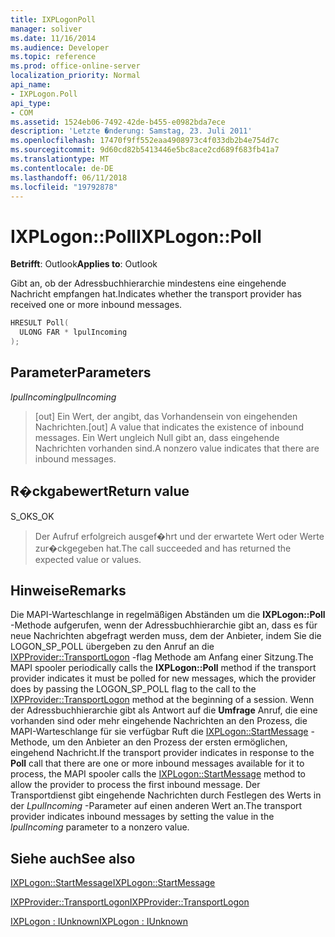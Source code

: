 ```yaml
---
title: IXPLogonPoll
manager: soliver
ms.date: 11/16/2014
ms.audience: Developer
ms.topic: reference
ms.prod: office-online-server
localization_priority: Normal
api_name:
- IXPLogon.Poll
api_type:
- COM
ms.assetid: 1524eb06-7492-42de-b455-e0982bda7ece
description: 'Letzte �nderung: Samstag, 23. Juli 2011'
ms.openlocfilehash: 17470f9ff552eaa4908973c4f033db2b4e754d7c
ms.sourcegitcommit: 9d60cd82b5413446e5bc8ace2cd689f683fb41a7
ms.translationtype: MT
ms.contentlocale: de-DE
ms.lasthandoff: 06/11/2018
ms.locfileid: "19792878"
---
```

# <a name="ixplogonpoll"></a><span data-ttu-id="72d0a-103">IXPLogon::Poll</span><span class="sxs-lookup"><span data-stu-id="72d0a-103">IXPLogon::Poll</span></span>

  
  
<span data-ttu-id="72d0a-104">**Betrifft**: Outlook</span><span class="sxs-lookup"><span data-stu-id="72d0a-104">**Applies to**: Outlook</span></span> 
  
<span data-ttu-id="72d0a-105">Gibt an, ob der Adressbuchhierarchie mindestens eine eingehende Nachricht empfangen hat.</span><span class="sxs-lookup"><span data-stu-id="72d0a-105">Indicates whether the transport provider has received one or more inbound messages.</span></span>
  
```cpp
HRESULT Poll(
  ULONG FAR * lpulIncoming
);
```

## <a name="parameters"></a><span data-ttu-id="72d0a-106">Parameter</span><span class="sxs-lookup"><span data-stu-id="72d0a-106">Parameters</span></span>

 <span data-ttu-id="72d0a-107">_lpulIncoming_</span><span class="sxs-lookup"><span data-stu-id="72d0a-107">_lpulIncoming_</span></span>
  
> <span data-ttu-id="72d0a-108">[out] Ein Wert, der angibt, das Vorhandensein von eingehenden Nachrichten.</span><span class="sxs-lookup"><span data-stu-id="72d0a-108">[out] A value that indicates the existence of inbound messages.</span></span> <span data-ttu-id="72d0a-109">Ein Wert ungleich Null gibt an, dass eingehende Nachrichten vorhanden sind.</span><span class="sxs-lookup"><span data-stu-id="72d0a-109">A nonzero value indicates that there are inbound messages.</span></span>
    
## <a name="return-value"></a><span data-ttu-id="72d0a-110">R�ckgabewert</span><span class="sxs-lookup"><span data-stu-id="72d0a-110">Return value</span></span>

<span data-ttu-id="72d0a-111">S_OK</span><span class="sxs-lookup"><span data-stu-id="72d0a-111">S_OK</span></span> 
  
> <span data-ttu-id="72d0a-112">Der Aufruf erfolgreich ausgef�hrt und der erwartete Wert oder Werte zur�ckgegeben hat.</span><span class="sxs-lookup"><span data-stu-id="72d0a-112">The call succeeded and has returned the expected value or values.</span></span>
    
## <a name="remarks"></a><span data-ttu-id="72d0a-113">Hinweise</span><span class="sxs-lookup"><span data-stu-id="72d0a-113">Remarks</span></span>

<span data-ttu-id="72d0a-114">Die MAPI-Warteschlange in regelmäßigen Abständen um die **IXPLogon::Poll** -Methode aufgerufen, wenn der Adressbuchhierarchie gibt an, dass es für neue Nachrichten abgefragt werden muss, dem der Anbieter, indem Sie die LOGON_SP_POLL übergeben zu den Anruf an die [IXPProvider::TransportLogon](ixpprovider-transportlogon.md) -flag Methode am Anfang einer Sitzung.</span><span class="sxs-lookup"><span data-stu-id="72d0a-114">The MAPI spooler periodically calls the **IXPLogon::Poll** method if the transport provider indicates it must be polled for new messages, which the provider does by passing the LOGON_SP_POLL flag to the call to the [IXPProvider::TransportLogon](ixpprovider-transportlogon.md) method at the beginning of a session.</span></span> <span data-ttu-id="72d0a-115">Wenn der Adressbuchhierarchie gibt als Antwort auf die **Umfrage** Anruf, die eine vorhanden sind oder mehr eingehende Nachrichten an den Prozess, die MAPI-Warteschlange für sie verfügbar Ruft die [IXPLogon::StartMessage](ixplogon-startmessage.md) -Methode, um den Anbieter an den Prozess der ersten ermöglichen, eingehend Nachricht.</span><span class="sxs-lookup"><span data-stu-id="72d0a-115">If the transport provider indicates in response to the **Poll** call that there are one or more inbound messages available for it to process, the MAPI spooler calls the [IXPLogon::StartMessage](ixplogon-startmessage.md) method to allow the provider to process the first inbound message.</span></span> <span data-ttu-id="72d0a-116">Der Transportdienst gibt eingehende Nachrichten durch Festlegen des Werts in der _LpulIncoming_ -Parameter auf einen anderen Wert an.</span><span class="sxs-lookup"><span data-stu-id="72d0a-116">The transport provider indicates inbound messages by setting the value in the  _lpulIncoming_ parameter to a nonzero value.</span></span> 
  
## <a name="see-also"></a><span data-ttu-id="72d0a-117">Siehe auch</span><span class="sxs-lookup"><span data-stu-id="72d0a-117">See also</span></span>



[<span data-ttu-id="72d0a-118">IXPLogon::StartMessage</span><span class="sxs-lookup"><span data-stu-id="72d0a-118">IXPLogon::StartMessage</span></span>](ixplogon-startmessage.md)
  
[<span data-ttu-id="72d0a-119">IXPProvider::TransportLogon</span><span class="sxs-lookup"><span data-stu-id="72d0a-119">IXPProvider::TransportLogon</span></span>](ixpprovider-transportlogon.md)
  
[<span data-ttu-id="72d0a-120">IXPLogon : IUnknown</span><span class="sxs-lookup"><span data-stu-id="72d0a-120">IXPLogon : IUnknown</span></span>](ixplogoniunknown.md)

